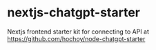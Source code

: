 # nextjs-chatgpt-starter
Nextjs frontend starter kit for connecting to API at https://github.com/hochoy/node-chatgpt-starter
